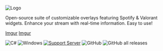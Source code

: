 
![Logo](https://i.imgur.com/rolDQwL.png)

Open-source suite of customizable overlays featuring Spotify & Valorant widgets. Enhance your stream with real-time information. Easy to use!

[Imgur](https://imgur.com/8ISO2uf)
[Imgur](https://imgur.com/BNcBvfE)

![C#](https://img.shields.io/badge/-.NET%208.0-blueviolet?style=for-the-badge&logo=windows&logoColor=white) ![Windows](https://img.shields.io/badge/Windows-0078D6?style=for-the-badge&logo=windows&logoColor=white) [![Support Server](https://img.shields.io/discord/477201632204161025.svg?label=Discord&logo=Discord&colorB=7289da&style=for-the-badge)](https://discord.gg/7mJaZC5) ![GitHub](https://img.shields.io/github/license/IrisV3rm/iOverlay?style=for-the-badge) ![GitHub all releases](https://img.shields.io/github/downloads/IrisV3rm/iOverlay/total?style=for-the-badge)
